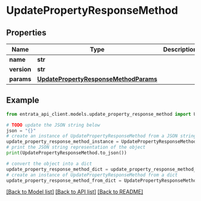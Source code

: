 # UpdatePropertyResponseMethod


## Properties

Name | Type | Description | Notes
------------ | ------------- | ------------- | -------------
**name** | **str** |  | 
**version** | **str** |  | [optional] 
**params** | [**UpdatePropertyResponseMethodParams**](UpdatePropertyResponseMethodParams.md) |  | [optional] 

## Example

```python
from entrata_api_client.models.update_property_response_method import UpdatePropertyResponseMethod

# TODO update the JSON string below
json = "{}"
# create an instance of UpdatePropertyResponseMethod from a JSON string
update_property_response_method_instance = UpdatePropertyResponseMethod.from_json(json)
# print the JSON string representation of the object
print(UpdatePropertyResponseMethod.to_json())

# convert the object into a dict
update_property_response_method_dict = update_property_response_method_instance.to_dict()
# create an instance of UpdatePropertyResponseMethod from a dict
update_property_response_method_from_dict = UpdatePropertyResponseMethod.from_dict(update_property_response_method_dict)
```
[[Back to Model list]](../README.md#documentation-for-models) [[Back to API list]](../README.md#documentation-for-api-endpoints) [[Back to README]](../README.md)


